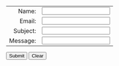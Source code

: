 <form accept-charset="UTF-8" action="https://formspree.io/f/mpzepooq" method="POST">
  <table  border="0" cellspacing="0" cellpadding="0">
    <tr>
      <td align="right">Name:</td>
      <td align="left"><input type="text" name="name" /></td>
    </tr>
    <tr>
      <td align="right">Email:</td>
      <td align="left"><input type="text" name="email" /></td>
    </tr>
    <tr>
      <td align="right">Subject:</td>
      <td align="left"><input type="text" name="subject" /></td>
    </tr>
     <tr>
      <td align="right">Message:</td>
      <td align="left" colspan="45" rowspan="5"><input type="text" name="message" /></td>
    </tr>
  </table>
  <p>
    <label for="submit"></label>
    <input type="submit" name="submit" id="submit" value="Submit" tabindex="5" />
    <label for="reset"></label>
    <input type="reset" name="reset" id="reset" value="Clear" tabindex="6" />
  </p>  
</form>
